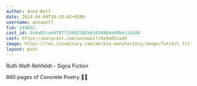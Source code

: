 ```yaml
---
author: Anna Wolf
date: 2024-04-09T18:20:42+0200
username: annawolf
fid: 244832
cast_id: 0x9a02cad47877159b2382e6102086be09bbc1d2d4
cast: https://warpcast.com/annawolf/0x9a02cad4
image: https://res.cloudinary.com/merkle-manufactory/image/fetch/c_fill,f_jpg/https%3A%2F%2Fi.imgur.com%2FYNlcbYo.jpeg
layout: post
---
```

Ruth Wolf-Rehfeldt - Signs Fiction   
  
860 pages of Concrete Poetry 🤌🏻  

<img src='https://res.cloudinary.com/merkle-manufactory/image/fetch/c_fill,f_jpg/https%3A%2F%2Fi.imgur.com%2FYNlcbYo.jpeg' alt='' referrerpolicy='no-referrer'/>
<img src='https://res.cloudinary.com/merkle-manufactory/image/fetch/c_fill,f_jpg/https%3A%2F%2Fi.imgur.com%2FYecSjQV.jpeg' alt='' referrerpolicy='no-referrer'/>